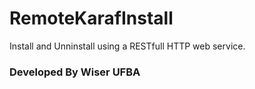 # RemoteKarafInstall
Install and Unninstall using a RESTfull HTTP web service.

### Developed By Wiser UFBA
